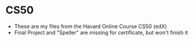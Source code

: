 # CS50
- These are my files from the Havard Online Course CS50 (edX)
- Final Project and "Speller" are missing for certificate, but won't finish it
